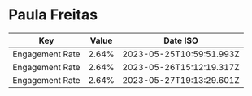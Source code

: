 # Paula Freitas

| Key             | Value | Date ISO                 |
| --------------- | ----- | ------------------------ |
| Engagement Rate | 2.64% | 2023-05-25T10:59:51.993Z |
| Engagement Rate | 2.64% | 2023-05-26T15:12:19.317Z |
| Engagement Rate | 2.64% | 2023-05-27T19:13:29.601Z |